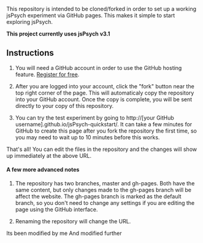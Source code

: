 This repository is intended to be cloned/forked in order to set up a working jsPsych experiment via GitHub pages. This makes it simple to start exploring jsPsych.

**This project currently uses jsPsych v3.1**

Instructions
------------

1. You will need a GitHub account in order to use the GitHub hosting feature. [Register for free](http://www.github.com).

2. After you are logged into your account, click the "fork" button near the top right corner of the page. This will automaticaly copy the repository into your GitHub account. Once the copy is complete, you will be sent directly to your copy of this repository.

3. You can try the test experiment by going to http://[your GitHub username].github.io/jsPsych-quickstart/. It can take a few minutes for GitHub to create this page after you fork the repository the first time, so you may need to wait up to 10 minutes before this works.

That's all! You can edit the files in the repository and the changes will show up immediately at the above URL.

#### A few more advanced notes

1. The repository has two branches, master and gh-pages. Both have the same content, but only changes made to the gh-pages branch will be affect the website. The gh-pages branch is marked as the default branch, so you don't need to change any settings if you are editing the page using the GitHub interface.

2. Renaming the repository will change the URL.

Its been modified by me
And modified further
